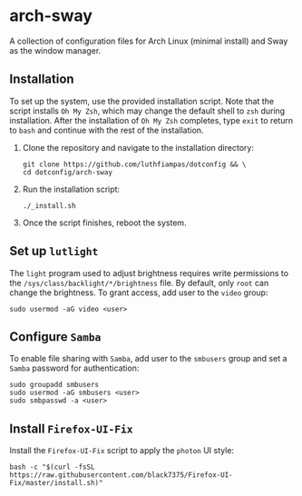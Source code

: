 # arch-sway

A collection of configuration files for Arch Linux (minimal install) and Sway as the window manager.

## Installation

To set up the system, use the provided installation script. Note that the script installs `Oh My Zsh`, which may change the default shell to `zsh` during installation. After the installation of `Oh My Zsh` completes, type `exit` to return to `bash` and continue with the rest of the installation.

1. Clone the repository and navigate to the installation directory:

    ```shell
    git clone https://github.com/luthfiampas/dotconfig && \
    cd dotconfig/arch-sway
    ```

2. Run the installation script:

    ```shell
    ./_install.sh
    ```

3. Once the script finishes, reboot the system.

## Set up `lutlight`

The `light` program used to adjust brightness requires write permissions to the `/sys/class/backlight/*/brightness` file. By default, only `root` can change the brightness. To grant access, add user to the `video` group:

```shell
sudo usermod -aG video <user>
```

## Configure `Samba`

To enable file sharing with `Samba`, add user to the `smbusers` group and set a `Samba` password for authentication:

```shell
sudo groupadd smbusers
sudo usermod -aG smbusers <user>
sudo smbpasswd -a <user>
```

## Install `Firefox-UI-Fix`

Install the `Firefox-UI-Fix` script to apply the `photon` UI style:

```shell
bash -c "$(curl -fsSL https://raw.githubusercontent.com/black7375/Firefox-UI-Fix/master/install.sh)"
```
